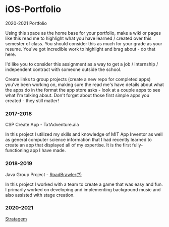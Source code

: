 # iOS-Portfolio
2020-2021 Portfolio

Using this space as the home base for your portfolio, make a wiki or pages like this read me to highlight what you have learned / created over this semester of class. You should consider this as much for your grade as your resume. You've got incredible work to highlight and brag about - do that here. 

I'd like you to consider this assignment as a way to get a job / internship / independent contract with someone outside the school.

Create links to group projects (create a new repo for completed apps) you've been working on, making sure the read me's have details about what the apps do in the format the app store asks - look at a couple apps to see what I'm talking about. Don't forget about those first simple apps you created - they still matter!



### 2017-2018
CSP Create App - TxtAdventure.aia

In this project I utilized my skills and knowledge of MIT App Inventor as well as general computer science information that I had recently learned to create an app that displayed all of my expertise. It is the first fully-functioning app I have made.

### 2018-2019
Java Group Project - [RoadBrawler(?)](https://github.com/LifeDrain28/RoadBrawler)

In this project I worked with a team to create a game that was easy and fun. I primarily worked on developing and implementing background music and also assisted with stage creation.

### 2020-2021
[Stratagem](https://github.com/LifeDrain28/Stratagem)
